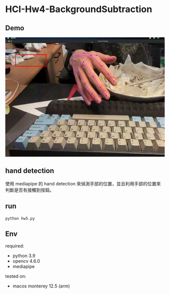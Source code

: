 # HCI-Hw4-BackgroundSubtraction

## Demo
![](demo.gif)

## hand detection
使用 mediapipe 的 hand detection 來偵測手部的位置，並且利用手部的位置來判斷是否有接觸到按鈕。

## run
```
python hw5.py
```

## Env

required: 
* python 3.9
* opencv 4.6.0
* mediapipe

tested on:
* macos monterey 12.5 (arm)

